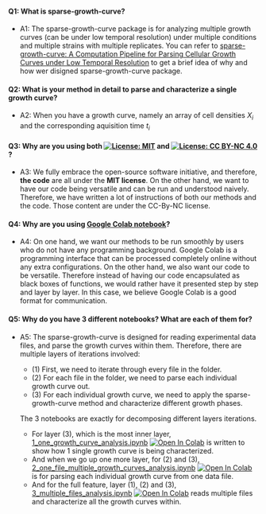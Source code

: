#### Q1: What is sparse-growth-curve?
- A1: The sparse-growth-curve package is for analyzing multiple growth curves (can be under low temporal resolution) under multiple conditions and multiple strains with multiple replicates. You can refer to [sparse-growth-curve: A Computation Pipeline for Parsing Cellular Growth Curves under Low Temporal Resolution](https://docs.google.com/document/d/11uvXfO1qYBQnJ3qEPmVq4zH_UmXkScBMF8pW1s1PJgM/edit?usp=sharing) to get a brief idea of why and how wer disigned sparse-growth-curve package.

#### Q2: What is your method in detail to parse and characterize a single growth curve?
- A2: When you have a growth curve, namely an array of cell densities $X_i$ and the corresponding aquisition time $t_i$


#### Q3: Why are you using both [![License: MIT](https://img.shields.io/badge/License-MIT-yellow.svg)](https://opensource.org/licenses/MIT) and [![License: CC BY-NC 4.0](https://img.shields.io/badge/License-CC%20BY--NC%204.0-lightgrey.svg)](https://creativecommons.org/licenses/by-nc/4.0/)?
- A3: We fully embrace the open-source software initiative, and therefore, **the code** are all under the **MIT license**. On the other hand, we want to have our code being versatile and can be run and understood naively. Therefore, we have written a lot of instructions of both our methods and the code. Those content are under the CC-By-NC license.

#### Q4: Why are you using [Google Colab notebook](https://colab.research.google.com/notebooks/intro.ipynb)?
- A4: On one hand, we want our methods to be run smoothly by users who do not have any programming background. Google Colab is a programming interface that can be processed completely online without any extra configurations. On the other hand, we also want our code to be versatile. Therefore instead of having our code encapsulated as black boxes of functions, we would rather have it presented step by step and layer by layer. In this case, we believe Google Colab is a good format for communication.

#### Q5: Why do you have 3 different notebooks? What are each of them for?
- A5: The sparse-growth-curve is designed for reading experimental data files, and parse the growth curves within them. Therefore, there are multiple layers of iterations involved:
    - (1) First, we need to iterate through every file in the folder.
    - (2) For each file in the folder, we need to parse each individual growth curve out.
    - (3) For each individual growth curve, we need to apply the sparse-growth-curve method and characterize different growth phases.

  The 3 notebooks are exactly for decomposing different layers iterations. 
    - For layer (3), which is the most inner layer, [1_one_growth_curve_analysis.ipynb](https://github.com/thrash-lab/sparse-growth-curve/blob/main/1_one_growth_curve_analysis.ipynb) [![Open In Colab](https://colab.research.google.com/assets/colab-badge.svg)](https://colab.research.google.com/github/thrash-lab/sparse-growth-curve/blob/main/1_one_growth_curve_analysis.ipynb) is written to show how 1 single growth curve is being characterized.
    - And when we go up one more layer, for (2) and (3), [2_one_file_multiple_growth_curves_analysis.ipynb](https://github.com/thrash-lab/sparse-growth-curve/blob/main/2_one_file_multiple_growth_curves_analysis.ipynb) [![Open In Colab](https://colab.research.google.com/assets/colab-badge.svg)](https://colab.research.google.com/github/thrash-lab/sparse-growth-curve/blob/main/2_one_file_multiple_growth_curves_analysis.ipynb) is for parsing each individual growth curve from one data file.
    - And for the full feature, layer (1), (2) and (3), [3_multiple_files_analysis.ipynb](https://github.com/thrash-lab/sparse-growth-curve/blob/main/3_multiple_files_analysis.ipynb) [![Open In Colab](https://colab.research.google.com/assets/colab-badge.svg)](https://colab.research.google.com/github/thrash-lab/sparse-growth-curve/blob/main/3_multiple_files_analysis.ipynb) reads multiple files and characterize all the growth curves within.
